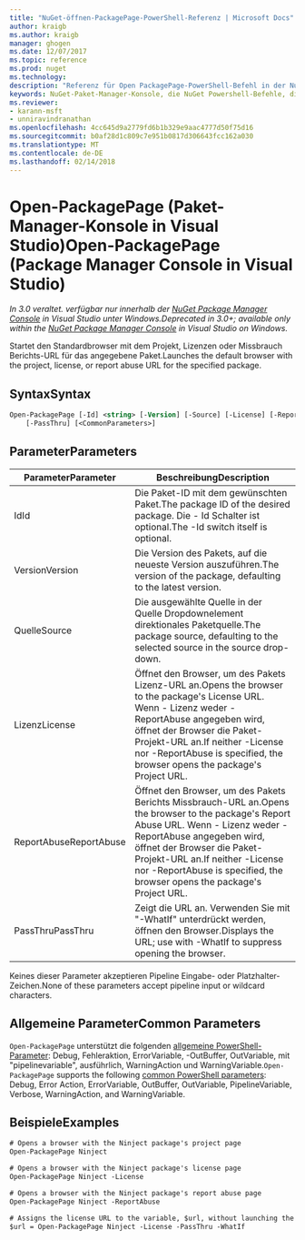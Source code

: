 ```yaml
---
title: "NuGet-öffnen-PackagePage-PowerShell-Referenz | Microsoft Docs"
author: kraigb
ms.author: kraigb
manager: ghogen
ms.date: 12/07/2017
ms.topic: reference
ms.prod: nuget
ms.technology: 
description: "Referenz für Open PackagePage-PowerShell-Befehl in der NuGet-Paket-Manager-Konsole in Visual Studio."
keywords: NuGet-Paket-Manager-Konsole, die NuGet Powershell-Befehle, die NuGet Powershell-Referenz, Open PackagePage
ms.reviewer:
- karann-msft
- unniravindranathan
ms.openlocfilehash: 4cc645d9a2779fd6b1b329e9aac4777d50f75d16
ms.sourcegitcommit: b0af28d1c809c7e951b0817d306643fcc162a030
ms.translationtype: MT
ms.contentlocale: de-DE
ms.lasthandoff: 02/14/2018
---
```

# <a name="open-packagepage-package-manager-console-in-visual-studio"></a><span data-ttu-id="97112-104">Open-PackagePage (Paket-Manager-Konsole in Visual Studio)</span><span class="sxs-lookup"><span data-stu-id="97112-104">Open-PackagePage (Package Manager Console in Visual Studio)</span></span>

<span data-ttu-id="97112-105">*In 3.0 veraltet. verfügbar nur innerhalb der [NuGet Package Manager Console](package-manager-console.md) in Visual Studio unter Windows.*</span><span class="sxs-lookup"><span data-stu-id="97112-105">*Deprecated in 3.0+; available only within the [NuGet Package Manager Console](package-manager-console.md) in Visual Studio on Windows.*</span></span>

<span data-ttu-id="97112-106">Startet den Standardbrowser mit dem Projekt, Lizenzen oder Missbrauch Berichts-URL für das angegebene Paket.</span><span class="sxs-lookup"><span data-stu-id="97112-106">Launches the default browser with the project, license, or report abuse URL for the specified package.</span></span>

## <a name="syntax"></a><span data-ttu-id="97112-107">Syntax</span><span class="sxs-lookup"><span data-stu-id="97112-107">Syntax</span></span>

```ps
Open-PackagePage [-Id] <string> [-Version] [-Source] [-License] [-ReportAbuse]
    [-PassThru] [<CommonParameters>]
```

## <a name="parameters"></a><span data-ttu-id="97112-108">Parameter</span><span class="sxs-lookup"><span data-stu-id="97112-108">Parameters</span></span>

| <span data-ttu-id="97112-109">Parameter</span><span class="sxs-lookup"><span data-stu-id="97112-109">Parameter</span></span> | <span data-ttu-id="97112-110">Beschreibung</span><span class="sxs-lookup"><span data-stu-id="97112-110">Description</span></span> |
| --- | --- |
| <span data-ttu-id="97112-111">Id</span><span class="sxs-lookup"><span data-stu-id="97112-111">Id</span></span> | <span data-ttu-id="97112-112">Die Paket-ID mit dem gewünschten Paket.</span><span class="sxs-lookup"><span data-stu-id="97112-112">The package ID of the desired package.</span></span> <span data-ttu-id="97112-113">Die - Id Schalter ist optional.</span><span class="sxs-lookup"><span data-stu-id="97112-113">The -Id switch itself is optional.</span></span> |
| <span data-ttu-id="97112-114">Version</span><span class="sxs-lookup"><span data-stu-id="97112-114">Version</span></span> | <span data-ttu-id="97112-115">Die Version des Pakets, auf die neueste Version auszuführen.</span><span class="sxs-lookup"><span data-stu-id="97112-115">The version of the package, defaulting to the latest version.</span></span> |
| <span data-ttu-id="97112-116">Quelle</span><span class="sxs-lookup"><span data-stu-id="97112-116">Source</span></span> | <span data-ttu-id="97112-117">Die ausgewählte Quelle in der Quelle Dropdownelement direktionales Paketquelle.</span><span class="sxs-lookup"><span data-stu-id="97112-117">The package source, defaulting to the selected source in the source drop-down.</span></span> |
| <span data-ttu-id="97112-118">Lizenz</span><span class="sxs-lookup"><span data-stu-id="97112-118">License</span></span> | <span data-ttu-id="97112-119">Öffnet den Browser, um des Pakets Lizenz-URL an.</span><span class="sxs-lookup"><span data-stu-id="97112-119">Opens the browser to the package's License URL.</span></span> <span data-ttu-id="97112-120">Wenn - Lizenz weder -ReportAbuse angegeben wird, öffnet der Browser die Paket-Projekt-URL an.</span><span class="sxs-lookup"><span data-stu-id="97112-120">If neither -License nor -ReportAbuse is specified, the browser opens the package's Project URL.</span></span> |
| <span data-ttu-id="97112-121">ReportAbuse</span><span class="sxs-lookup"><span data-stu-id="97112-121">ReportAbuse</span></span> | <span data-ttu-id="97112-122">Öffnet den Browser, um des Pakets Berichts Missbrauch-URL an.</span><span class="sxs-lookup"><span data-stu-id="97112-122">Opens the browser to the package's Report Abuse URL.</span></span> <span data-ttu-id="97112-123">Wenn - Lizenz weder -ReportAbuse angegeben wird, öffnet der Browser die Paket-Projekt-URL an.</span><span class="sxs-lookup"><span data-stu-id="97112-123">If neither -License nor -ReportAbuse is specified, the browser opens the package's Project URL.</span></span> |
| <span data-ttu-id="97112-124">PassThru</span><span class="sxs-lookup"><span data-stu-id="97112-124">PassThru</span></span> | <span data-ttu-id="97112-125">Zeigt die URL an. Verwenden Sie mit "-WhatIf" unterdrückt werden, öffnen den Browser.</span><span class="sxs-lookup"><span data-stu-id="97112-125">Displays the URL; use with -WhatIf to suppress opening the browser.</span></span> |

<span data-ttu-id="97112-126">Keines dieser Parameter akzeptieren Pipeline Eingabe- oder Platzhalter-Zeichen.</span><span class="sxs-lookup"><span data-stu-id="97112-126">None of these parameters accept pipeline input or wildcard characters.</span></span>

## <a name="common-parameters"></a><span data-ttu-id="97112-127">Allgemeine Parameter</span><span class="sxs-lookup"><span data-stu-id="97112-127">Common Parameters</span></span>

<span data-ttu-id="97112-128">`Open-PackagePage` unterstützt die folgenden [allgemeine PowerShell-Parameter](http://go.microsoft.com/fwlink/?LinkID=113216): Debug, Fehleraktion, ErrorVariable, -OutBuffer, OutVariable, mit "pipelinevariable", ausführlich, WarningAction und WarningVariable.</span><span class="sxs-lookup"><span data-stu-id="97112-128">`Open-PackagePage` supports the following [common PowerShell parameters](http://go.microsoft.com/fwlink/?LinkID=113216): Debug, Error Action, ErrorVariable, OutBuffer, OutVariable, PipelineVariable, Verbose, WarningAction, and WarningVariable.</span></span>

## <a name="examples"></a><span data-ttu-id="97112-129">Beispiele</span><span class="sxs-lookup"><span data-stu-id="97112-129">Examples</span></span>

```ps
# Opens a browser with the Ninject package's project page
Open-PackagePage Ninject

# Opens a browser with the Ninject package's license page
Open-PackagePage Ninject -License

# Opens a browser with the Ninject package's report abuse page  
Open-PackagePage Ninject -ReportAbuse

# Assigns the license URL to the variable, $url, without launching the browser
$url = Open-PackagePage Ninject -License -PassThru -WhatIf
```
